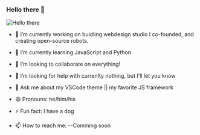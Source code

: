 ### Hello there 👋
![Hello there](https://external-content.duckduckgo.com/iu/?u=http%3A%2F%2Fnerdist.com%2Fwp-content%2Fuploads%2F2017%2F08%2FObi-Wan-Hello-08182017.gif&f=1&nofb=1)

- 🔭 I’m currently working on buidling webdesign studio I co-founded, and creating open-source robots.
- 🌱 I’m currently learning JavaScript and Python
- 👯 I’m looking to collaborate on everything!
- 🤔 I’m looking for help with currenlty nothing, but I'll let you know
- 💬 Ask me about my VSCode theme || my favorite JS framework
- 😄 Pronouns: he/him/his
- ⚡ Fun fact: I have a dog

- 📫 How to reach me: 
--Comming soon
